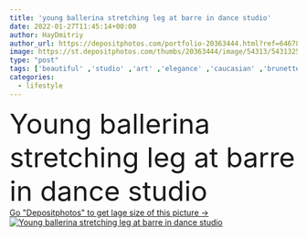 ```yaml
---
title: 'young ballerina stretching leg at barre in dance studio'
date: 2022-01-27T11:45:14+00:00
author: HayDmitriy
author_url: https://depositphotos.com/portfolio-20363444.html?ref=64678756
image: https://st.depositphotos.com/thumbs/20363444/image/54313/543132502/api_thumb_450.jpg?forcejpeg=true
type: "post"
tags: ['beautiful' ,'studio' ,'art' ,'elegance' ,'caucasian' ,'brunette' ,'classical' ,'woman' ,'professional' ,'lifestyle' ,'indoors' ,'dance' ,'repetition' ,'attractive' ,'ballet' ,'training' ,'costume' ,'slim' ,'graceful' ,'flexibility' ,'Choreography' ,'practicing' ,'rehearsal' ,'rehearse' ,'barre' ,'tutu' ,'choreographic' ,'copy space' ,'one person' ,'stretching leg' ,'dancing hall' ]
categories: 
  - lifestyle
---
```

<div aling="center">
            <font size="60"> Young ballerina stretching leg at barre in dance studio</font>   
</div>
<div>
    <a href='https://st.depositphotos.com/thumbs/20363444/image/54313/543132502/api_thumb_450.jpg?forcejpeg=true?ref=64678756' target=_blank > Go "Depositphotos" to get lage size of this picture ->
        <img href='https://st.depositphotos.com/thumbs/20363444/image/54313/543132502/api_thumb_450.jpg?forcejpeg=true?ref=64678756' src='https://st.depositphotos.com/20363444/54313/i/950/depositphotos_543132502-stock-photo-young-ballerina-stretching-leg-barre.jpg?forcejpeg=true' alt='Young ballerina stretching leg at barre in dance studio' >
    </a>
</div>
